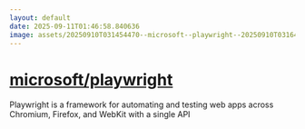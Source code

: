 ```yaml
---
layout: default
date: 2025-09-11T01:46:58.840636
image: assets/20250910T031454470--microsoft--playwright--20250910T031640461--cropped.png
---
```


# [microsoft/playwright](https://github.com/microsoft/playwright)

Playwright is a framework for automating and testing web apps across Chromium, Firefox, and WebKit with a single API
